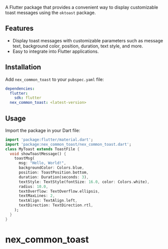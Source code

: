 
A Flutter package that provides a convenient way to display customizable toast messages using the `oktoast` package.

## Features

- Display toast messages with customizable parameters such as message text, background color, position, duration, text style, and more.
- Easy to integrate into Flutter applications.

## Installation

Add `nex_common_toast` to your `pubspec.yaml` file:

```yaml
dependencies:
  flutter:
    sdk: flutter
  nex_common_toast: <latest-version>
```

## Usage

Import the package in your Dart file:

```dart
import 'package:flutter/material.dart';
import 'package:nex_common_toast/nex_common_toast.dart';
class MyToast extends ToastFile {
  void showToastMessage() {
    toastMsg(
      msg: "Hello, World!",
      backgroundColor: Colors.blue,
      position: ToastPosition.bottom,
      duration: Duration(seconds: 3),
      textStyle: TextStyle(fontSize: 16.0, color: Colors.white),
      radius: 10.0,
      textOverflow: TextOverflow.ellipsis,
      textMaxLines: 2,
      textAlign: TextAlign.left,
      textDirection: TextDirection.rtl,
    );
  }
}
```

# nex_common_toast
